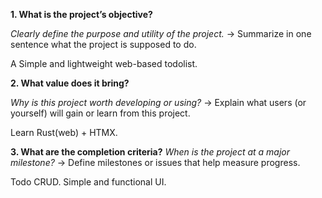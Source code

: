 **1. What is the project’s objective?**

_Clearly define the purpose and utility of the project._
→ Summarize in one sentence what the project is supposed to do.

A Simple and lightweight web-based todolist.

**2. What value does it bring?**

_Why is this project worth developing or using?_
→ Explain what users (or yourself) will gain or learn from this project.

Learn Rust(web) + HTMX.

**3. What are the completion criteria?**
_When is the project at a major milestone?_
→ Define milestones or issues that help measure progress.

Todo CRUD. Simple and functional UI.

